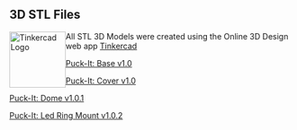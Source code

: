 ## 3D STL Files

<img src="https://www.sfranzyshen.org/Puck-It/2D/tinkercad_logo.svg" alt="Tinkercad Logo" title="Tinkercad Logo" id="tinkercad" style="float:left" width="100" /> All STL 3D Models were created using the Online 3D Design web app [Tinkercad](https://www.tinkercad.com/)

[Puck-It: Base v1.0](https://www.tinkercad.com/things/kB2Pn6kPynI)

[Puck-It: Cover v1.0](https://www.tinkercad.com/things/8ZkUMunyF5W)

[Puck-It: Dome v1.0.1](https://www.tinkercad.com/things/7uUrDmZGgNH)

[Puck-It: Led Ring Mount v1.0.2](https://www.tinkercad.com/things/04B3wYgW9y0)
